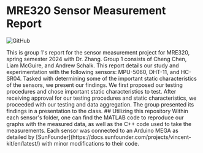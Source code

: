 # MRE320 Sensor Measurement Report
<p>
  <img alt="GitHub" src="https://img.shields.io/github/license/andrewschalk/MRE320-Sensor-Measurement-Report"/>
</p>
This is group 1's report for the sensor measurement project for MRE320, spring semester 2024 with Dr. Zhang. Group 1 consists of Cheng Chen, Liam McGuire, and Andrew Schalk. This report details our study and experimentation with the following sensors: MPU-5060, DHT-11, and HC-SR04. Tasked with determining some of the important static characteristics of the sensors, we present our findings. We first proposed our testing procedures and chose important static characteristics to test. After receiving approval for our testing procedures and static characteristics, we proceeded with our testing and data aggregation. The group presented its findings in a presentation to the class. 
## Utilizing this repository
Within each sensor's folder, one can find the MATLAB code to reproduce our graphs with the measured data, as well as the C++ code used to take the measurements. Each sensor was connected to an Arduino MEGA as detailed by [SunFounder](https://docs.sunfounder.com/projects/vincent-kit/en/latest/) with minor modifications to their code.
